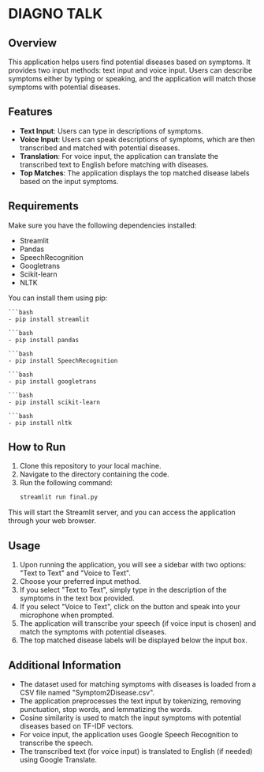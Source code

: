 # DIAGNO TALK

## Overview

This application helps users find potential diseases based on symptoms. It provides two input methods: text input and voice input. Users can describe symptoms either by typing or speaking, and the application will match those symptoms with potential diseases.

## Features

- **Text Input**: Users can type in descriptions of symptoms.
- **Voice Input**: Users can speak descriptions of symptoms, which are then transcribed and matched with potential diseases.
- **Translation**: For voice input, the application can translate the transcribed text to English before matching with diseases.
- **Top Matches**: The application displays the top matched disease labels based on the input symptoms.

## Requirements

Make sure you have the following dependencies installed:

- Streamlit
- Pandas
- SpeechRecognition
- Googletrans
- Scikit-learn
- NLTK

You can install them using pip:

    ```bash
    - pip install streamlit
    
    ```bash
    - pip install pandas
    
    ```bash
    - pip install SpeechRecognition
    
    ```bash
    - pip install googletrans
    
    ```bash
    - pip install scikit-learn
    
    ```bash
    - pip install nltk


## How to Run

1. Clone this repository to your local machine.
2. Navigate to the directory containing the code.
3. Run the following command:
   ```bash
   streamlit run final.py

This will start the Streamlit server, and you can access the application through your web browser.

## Usage

1. Upon running the application, you will see a sidebar with two options: "Text to Text" and "Voice to Text".
2. Choose your preferred input method.
3. If you select "Text to Text", simply type in the description of the symptoms in the text box provided.
4. If you select "Voice to Text", click on the button and speak into your microphone when prompted.
5. The application will transcribe your speech (if voice input is chosen) and match the symptoms with potential diseases.
6. The top matched disease labels will be displayed below the input box.

## Additional Information

- The dataset used for matching symptoms with diseases is loaded from a CSV file named "Symptom2Disease.csv".
- The application preprocesses the text input by tokenizing, removing punctuation, stop words, and lemmatizing the words.
- Cosine similarity is used to match the input symptoms with potential diseases based on TF-IDF vectors.
- For voice input, the application uses Google Speech Recognition to transcribe the speech.
- The transcribed text (for voice input) is translated to English (if needed) using Google Translate.
